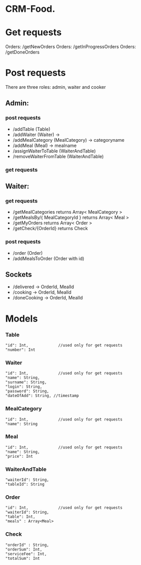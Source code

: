 # CRM-Food. 


# Get requests
Orders:       /getNewOrders
Orders:       /getInProgressOrders
Orders:       /getDoneOrders

# Post requests

There are three roles: admin, waiter and cooker 

## Admin: 

### post requests

 * /addTable  (Table)   
 * /addWaiter (Waiter) -> 
 * /addMealCategory (MealCategory)  -> categoryname
 * /addMeal (Meal)                  -> mealname
 * /assignWaiterToTable (WaiterAndTable)
 * /removeWaiterFromTable (WaiterAndTable)
 
 ### get requests
  
## Waiter:

 ### get requests
  * /getMealCategories returns Array< MealCategory >
  * /getMealsBy/{ MealCategoryId }  returns Array< Meal >
  * /getMyOrders returns Array< Order > 
  * /getCheck/{OrderId} returns Check
  
 ### post requests
  * /order (Order)
  * /addMealsToOrder (Order with id) 
  
## Sockets
  * /delivered
    -> OrderId, MealId 
  * /cooking
    -> OrderId, MealId
  * /doneCooking
    -> OrderId, MealId
    
# Models
 
### Table
    "id": Int,             //used only for get requests
    "number": Int
    
 ### Waiter
    "id": Int,             //used only for get requests
    "name": String,
    "surname": String,
    "login": String,
    "password": String,
    "dateOfAdd": String, //timestamp
    
 ### MealCategory
    "id": Int,             //used only for get requests
    "name": String
    
 ### Meal
    "id": Int,             //used only for get requests
    "name": String,
    "price": Int
    
### WaiterAndTable
    "waiterId": String,
    "tableId": String
    
### Order
    "id": Int,             //used only for get requests
    "waiterId": String,
    "table": Int,
    "meals" : Array<Meal>
    
### Check
    "orderId" : String,
    "orderSum": Int,
    "serviceFee": Int,
    "totalSum": Int
  
  
